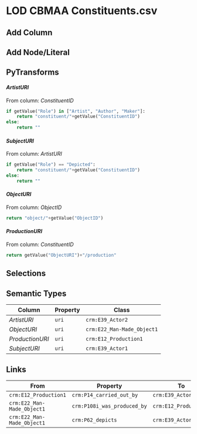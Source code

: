 # LOD CBMAA Constituents.csv

## Add Column

## Add Node/Literal

## PyTransforms
#### _ArtistURI_
From column: _ConstituentID_
``` python
if getValue("Role") in ["Artist", "Author", "Maker"]:
    return "constituent/"+getValue("ConstituentID")
else:
    return ""
```

#### _SubjectURI_
From column: _ArtistURI_
``` python
if getValue("Role") == "Depicted":
    return "constituent/"+getValue("ConstituentID")
else:
    return ""
```

#### _ObjectURI_
From column: _ObjectID_
``` python
return "object/"+getValue("ObjectID")
```

#### _ProductionURI_
From column: _ConstituentID_
``` python
return getValue("ObjectURI")+"/production"
```


## Selections

## Semantic Types
| Column | Property | Class |
|  ----- | -------- | ----- |
| _ArtistURI_ | `uri` | `crm:E39_Actor2`|
| _ObjectURI_ | `uri` | `crm:E22_Man-Made_Object1`|
| _ProductionURI_ | `uri` | `crm:E12_Production1`|
| _SubjectURI_ | `uri` | `crm:E39_Actor1`|


## Links
| From | Property | To |
|  --- | -------- | ---|
| `crm:E12_Production1` | `crm:P14_carried_out_by` | `crm:E39_Actor2`|
| `crm:E22_Man-Made_Object1` | `crm:P108i_was_produced_by` | `crm:E12_Production1`|
| `crm:E22_Man-Made_Object1` | `crm:P62_depicts` | `crm:E39_Actor1`|
